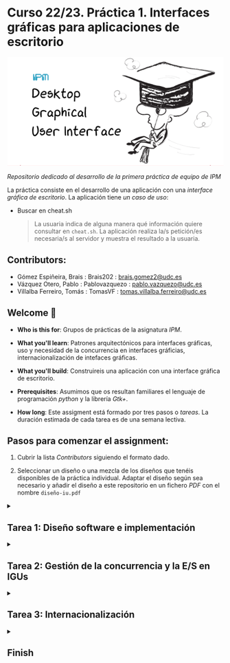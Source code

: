 # Curso 22/23. Práctica 1. Interfaces gráficas para aplicaciones de escritorio

![Image of the assigment](social-image.png)

_Repositorio dedicado al desarrollo de la primera práctica de equipo
de IPM_


La práctica consiste en el desarrollo de una aplicación con una
_interface gráfica de escritorio_. La aplicación tiene _un caso de
uso_:
   
   - Buscar en cheat.sh
   
     > La usuaria indica de alguna manera qué información quiere
     > consultar en `cheat.sh`. La aplicación realiza la/s petición/es
     > necesaria/s al servidor y muestra el resultado a la usuaria.
	 


## Contributors:

- Gómez Espiñeira, Brais : Brais202 : brais.gomez2@udc.es
- Vázquez Otero, Pablo : Pablovazquezo : pablo.vazquezo@udc.es
- Villalba Ferreiro, Tomás : TomasVF : tomas.villalba.ferreiro@udc.es


## Welcome :wave:

- **Who is this for**: Grupos de prácticas de la asignatura _IPM_.

- **What you'll learn**: Patrones arquitectónicos para interfaces
  gráficas, uso y necesidad de la concurrencia en interfaces
  gráficias, internacionalización de intefaces gráficas.

- **What you'll build**: Construireis una aplicación con una interface
  gráfica de escritorio.

- **Prerequisites**: Asumimos que os resultan familiares el lenguaje de
  programación _python_ y la librería _Gtk+_.

- **How long**: Este assigment está formado por tres pasos o
  _tareas_. La duración estimada de cada tarea es de una semana
  lectiva.


## Pasos para comenzar el assignment:

1. Cubrir la lista _Contributors_ siguiendo el formato dado.

2. Seleccionar un diseño o una mezcla de los diseños que tenéis
   disponibles de la práctica individual. Adaptar el diseño según sea
   necesario y añadir el diseño a este repositorio en un fichero _PDF_
   con el nombre `diseño-iu.pdf`


<details id=1>
<summary><h2>Tarea 1: Diseño software e implementación</h2></summary>

### :wrench: Esta tarea tiene las siguientes partes:

  1. Seleccionar un patrón arquitectónico que separe los componentes
     _vista_ y _estado/modelo_.
	 
  2. Realizar un diseño software siguiendo el patrón seleccionado.
  
	  - El diseño tiene que cubir el caso de uso de la aplicación.
	  
	  - El diseño se realiza según el lenguaje _UML_ y debe incluir
        diagramas tanto para la parte estática como para la dinámica.
		
	  - La documentación del diseño se incorpora al fichero
        `diseño_sw.md` de este repositorio. El formato del fichero es
        la versión de _markdown_ [Github Flavored Markdown](https://docs.github.com/es/get-started/writing-on-github/getting-started-with-writing-and-formatting-on-github/basic-writing-and-formatting-syntax). Los
        diagramas UML se integran directamente en el fichero markdow
        usando [_Mermaid_](https://github.blog/2022-02-14-include-diagrams-markdown-files-mermaid/)
		
  3. Implementar la aplicación siguiendo el diseño de la interface y
     el diseño software creados anteriormente.
	 
	   - El lenguaje de programación es python.
	   
	   - La librería gráfica es GTK verión 3 ó 4.
	   
	   - La estructura de módulos debe facilitar en lo posible el
         seguimiento del diseño sw. Se recomienda que, al menos, los
         componentes _vista_ y _estado/modelo_ esten en módulos o
         paquetes separados.
	   

### :books: Objetivos de aprendizaje:

  - Patrones arquitectónicos en IGUs.
  
  - Uso de librerías para construir IGUs.
  
  - Progamación dirigida por eventos


> **Note** En este repositorio se incluye un módulo python que muestra
> cómo acceder al servidor `cheat.sh` y analizar sus respuestas.


</details>


<details id=2>
<summary><h2>Tarea 2: Gestión de la concurrencia y la E/S en IGUs</h2></summary>

### :wrench: Esta tarea tiene las siguientes partes:

  1. Identificar las operaciones que pueden resultar erroneas y
     modificar la aplicación para gestionar esos errores e informar a
     la usuaria.
	 
	 > **TIP:** Son las peticiones al servidor.
	 
  2. Identificar las operaciones de E/S que pueden bloquear la
     interface e implementar una gestión concurrente de las mismas.
	 
	 > **TIP:** Siguen siendo las peticiones al servidor.
	 
> :warning: Estos cambios en la implementación deben ir acompañados
> del cambio correspondiente en el diseño sw y también podría ser
> necesario un cambio en el diseño de la interface gráfica de usuaria
> (_IGU_).


### :books: Objetivos de aprendizaje:

  - Naturaleza concurrente de las interfaces.
  
  - Uso de la concurrencia.
  
  - Gestión de errores en la E/S.
  
</details>



<details id=3>
<summary><h2>Tarea 3: Internacionalización</h2></summary>

### :wrench: Esta tarea tiene las siguientes partes:

  1. Internacionalizar la aplicación para que se adapte a la
     configuración del _locale_ de la usuaria.
	 
  2. Para demostrar la validez de la implementación, localizar la
     interface a un idioma distinto del original.
	 
### :books: Objetivos de aprendizaje:

  - Internacionalización de IGUs.

</details>


<details id=X>
<summary><h2>Finish</h2></summary>

_Congratulations friend, you've completed this assignment!_

Una vez terminada la práctica no olvideis revisar el contenido del
repositorio en Github y comprobar su correcto funcionamiento antes de
realizar la defensa.

</details>

